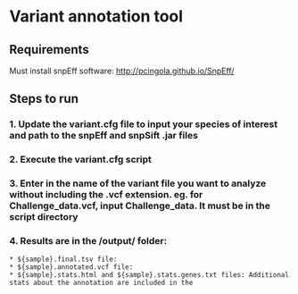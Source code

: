 # Variant annotation tool

## Requirements
Must install snpEff software: http://pcingola.github.io/SnpEff/

## Steps to run

### 1.	Update the variant.cfg file to input your species of interest and path to the snpEff and snpSift .jar files
### 2.	Execute the variant.cfg script
### 3.	Enter in the name of the variant file you want to analyze without including the .vcf extension. eg. for Challenge_data.vcf, input Challenge_data. It must be in the script directory
### 4.	Results are in the /output/ folder:
    * ${sample}.final.tsv file: 
    * ${sample}.annotated.vcf file: 
    * ${sample}.stats.html and ${sample}.stats.genes.txt files: Additional stats about the annotation are included in the 
